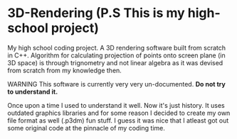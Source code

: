 # 3D-Rendering (P.S This is my high-school project)

My high school coding project. A 3D rendering software built from scratch in C++. Algorithm for calculating projection of points onto screen plane (in 3D space) is through trignometry and not linear algebra as it was devised from scratch from my knowledge then.

WARNING This software is currently very very un-documented. __Do not try to understand it.__ 

Once upon a time I used to understand it well. Now it's just history. It uses outdated graphics libraries and for some reason I decided to create my own file format as well (.p3dm) fun stuff. I guess it was nice that I atleast got out some original code at the pinnacle of my coding time. 
